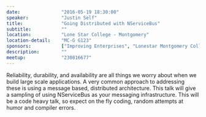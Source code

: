 ```yaml
---
date:               "2016-05-19 18:30:00"
speaker:            "Justin Self"
title:              "Going Distributed with NServiceBus"
subtitle:           ""
location:           "Lone Star College - Montgomery"
location-detail:    "MC-G G123"
sponsors:           ["Improving Enterprises", "Lonestar Montgomery College"]
description:        ""
meetup:             "230816677"
---
```

 Reliability, durability, and availability are all things we worry about when
we build large scale applications. A very common approach to addressing these
is using a message based, distributed architecture. This talk will give a
sampling of using NServiceBus as your messaging infrastructure. This will be a
code heavy talk, so expect on the fly coding, random attempts at humor and compiler errors.
